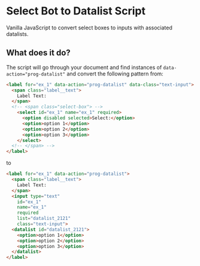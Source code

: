 # Select Bot to Datalist Script

Vanilla JavaScript to convert select boxes to inputs with associated datalists.


## What does it do?

The script will go through your document and find instances of ```data-action="prog-datalist"``` and convert the following pattern from:

```html
<label for="ex_1" data-action="prog-datalist" data-class="text-input">
  <span class="label__text">
    Label Text:
  </span>
  <!-- <span class="select-box"> -->
    <select id="ex_1" name="ex_1" required>
      <option disabled selected>Select:</option>
      <option>option 1</option>
      <option>option 2</option>
      <option>option 3</option>
    </select>
  <!-- </span> -->
</label>
```   

to   

```html
<label for="ex_1" data-action="prog-datalist">
  <span class="label__text">
    Label Text:
  </span>
  <input type="text"
    id="ex_1" 
    name="ex_1" 
    required 
    list="datalist_2121" 
    class="text-input">
  <datalist id="datalist_2121">
    <option>option 1</option>
    <option>option 2</option>
    <option>option 3</option>
  </datalist>
</label>
```
  
